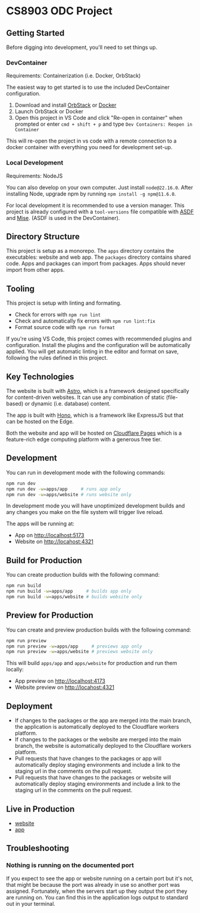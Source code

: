 # CS8903 ODC Project

## Getting Started

Before digging into development, you'll need to set things up.

### DevContainer

Requirements: Containerization (i.e. Docker, OrbStack)

The easiest way to get started is to use the included DevContainer configuration.

1. Download and install [OrbStack](https://orbstack.dev) or [Docker](https://www.docker.com)
2. Launch OrbStack or Docker
3. Open this project in VS Code and click "Re-open in container" when prompted or enter `cmd + shift + p` and type `Dev Containers: Reopen in Container`

This will re-open the project in vs code with a remote connection to a docker container with everything you need for development set-up.

### Local Development

Requirements: NodeJS

You can also develop on your own computer. Just install `node@22.16.0`. After installing Node, upgrade npm by running `npm install -g npm@11.6.0`.

For local development it is recommended to use a version manager. This project is already configured with a `tool-versions` file compatible with [ASDF](https://asdf-vm.com) and [Mise](https://mise.jdx.dev). (ASDF is used in the DevContainer).

## Directory Structure

This project is setup as a monorepo. The `apps` directory contains the executables: website and web app. The `packages` directory contains shared code. Apps and packages can import from packages. Apps should never import from other apps.

## Tooling

This project is setup with linting and formating.

- Check for errors with `npm run lint`
- Check and automatically fix errors with `npm run lint:fix`
- Format source code with `npm run format`

If you're using VS Code, this project comes with recommended plugins and configuration. Install the plugins and the configuration will be automatically applied. You will get automatic linting in the editor and format on save, following the rules defined in this project.

## Key Technologies

The website is built with [Astro](https://astro.build), which is a framework designed specifically for content-driven websites. It can use any combination of static (file-based) or dynamic (i.e. database) content.

The app is built with [Hono](https://hono.dev), which is a framework like ExpressJS but that can be hosted on the Edge.

Both the website and app will be hosted on [Cloudflare Pages](https://pages.cloudflare.com) which is a feature-rich edge computing platform with a generous free tier.

## Development

You can run in development mode with the following commands:

```bash
npm run dev
npm run dev -w=apps/app     # runs app only
npm run dev -w=apps/website # runs website only
```

In development mode you will have unoptimized development builds and any changes you make on the file system will trigger live reload.

The apps will be running at:

- App on [http://localhost:5173](http://locahost:5173)
- Website on [http://locahost:4321](http://localhost:4321)

## Build for Production

You can create production builds with the following command:

```bash
npm run build
npm run build -w=apps/app     # builds app only
npm run build -w=apps/website # builds website only
```

## Preview for Production

You can create and preview production builds with the following command:

```bash
npm run preview
npm run preview -w=apps/app     # previews app only
npm run preview -w=apps/website # previews website only
```

This will build `apps/app` and `apps/website` for production and run them locally:

- App preview on [http://localhost:4173](http://locahost:4173)
- Website preview on [http://locahost:4321](http://localhost:4321)

## Deployment

- If changes to the packages or the app are merged into the main branch, the application is automatically deployed to the Cloudflare workers platform.
- If changes to the packages or the website are merged into the main branch, the website is automatically deployed to the Cloudflare workers platform.
- Pull requests that have changes to the packages or app will automatically deploy staging environments and include a link to the staging url in the comments on the pull request.
- Pull requests that have changes to the packages or website will automatically deploy staging environments and include a link to the staging url in the comments on the pull request.

## Live in Production

- [website](https://cs8903-odc-website.nkenyeres3.workers.dev)
- [app](https://cs8903-odc-app.nkenyeres3.workers.dev)

## Troubleshooting

### Nothing is running on the documented port

If you expect to see the app or website running on a certain port but it's not, that might be because the port was already in use so another port was assigned. Fortunately, when the servers start up they output the port they are running on. You can find this in the application logs output to standard out in your terminal.
